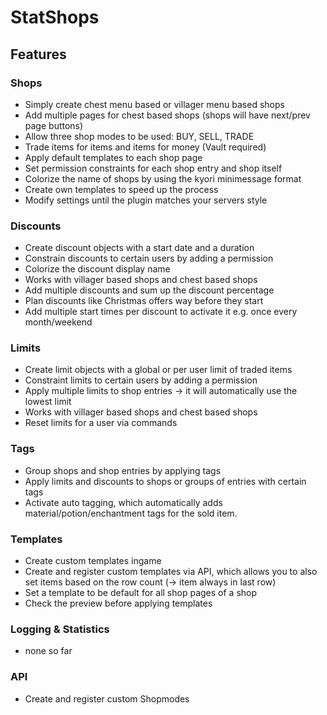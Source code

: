 # StatShops

## Features

### Shops

- Simply create chest menu based or villager menu based shops
- Add multiple pages for chest based shops (shops will have next/prev page buttons)
- Allow three shop modes to be used: BUY, SELL, TRADE
- Trade items for items and items for money (Vault required)
- Apply default templates to each shop page
- Set permission constraints for each shop entry and shop itself
- Colorize the name of shops by using the kyori minimessage format
- Create own templates to speed up the process
- Modify settings until the plugin matches your servers style

### Discounts

- Create discount objects with a start date and a duration
- Constrain discounts to certain users by adding a permission
- Colorize the discount display name
- Works with villager based shops and chest based shops
- Add multiple discounts and sum up the discount percentage
- Plan discounts like Christmas offers way before they start
- Add multiple start times per discount to activate it e.g. once every month/weekend

### Limits

- Create limit objects with a global or per user limit of traded items
- Constraint limits to certain users by adding a permission
- Apply multiple limits to shop entries -> it will automatically use the lowest limit
- Works with villager based shops and chest based shops
- Reset limits for a user via commands

### Tags

- Group shops and shop entries by applying tags
- Apply limits and discounts to shops or groups of entries with certain tags
- Activate auto tagging, which automatically adds material/potion/enchantment tags for the sold item.

### Templates

- Create custom templates ingame
- Create and register custom templates via API, which allows you to also set items based on the row count (-> item
  always in last row)
- Set a template to be default for all shop pages of a shop
- Check the preview before applying templates

### Logging & Statistics

- none so far

### API

- Create and register custom Shopmodes